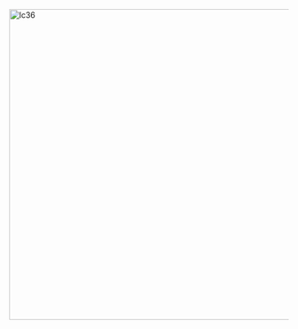 <img width="559" alt="lc36" src="https://user-images.githubusercontent.com/40574628/72773499-f18ae400-3bcc-11ea-8a62-106094cccdfd.PNG">
